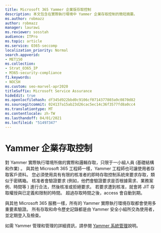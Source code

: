 ```yaml
---
title: Microsoft 365 Yammer 企業版存取控制
description: 本文包含在實際執行環境中 Yammer 企業存取控制的簡短摘要。
ms.author: robmazz
author: robmazz
manager: laurawi
ms.reviewer: sosstah
audience: ITPro
ms.topic: article
ms.service: O365-seccomp
localization_priority: Normal
search.appverid:
- MET150
ms.collection:
- Strat_O365_IP
- M365-security-compliance
f1.keywords:
- NOCSH
ms.custom: seo-marvel-apr2020
titleSuffix: Microsoft Service Assurance
hideEdit: true
ms.openlocfilehash: df345d922bbd0c9106cf0714377803a9c0870d82
ms.sourcegitcommit: 024137a15ab23d26cac5ec14c36f3577fd8a0cc4
ms.translationtype: MT
ms.contentlocale: zh-TW
ms.lasthandoff: 04/01/2021
ms.locfileid: "51497347"
---
```

# <a name="yammer-enterprise-access-controls"></a>Yammer 企業存取控制 

對 Yammer 實際執行環境所做的實際和邏輯存取，只限于一小組人員 (基礎結構和作業) 。 與其他 Microsoft 365 工程師一樣，Yammer 工程師也可讓使用者存取客戶資料。 您必須使用具有有限的核准者的即時存取控制系統來要求存取，類似于密碼箱。 核准者會驗證要求 (例如，他們會驗證要求是否根據需求、業務案例、時間等 ) 進行合法，然後核准或拒絕要求。 若要求遭到核准，就會將 JIT 存取權授與已定義和限制的時間。 超過存取時間之後，access 會自動到期。

與其他 Microsoft 365 服務一樣，所有的 Yammer 實際執行環境存取都會使用多重要素驗證。 所有存取和命令歷史記錄都是由 Yammer 安全小組所交為使用者，並定期登入及檢查。

如需 Yammer 管理和管理的詳細資訊，請參閱 [Yammer 系統管理](/yammer/yammer-landing-page)說明。